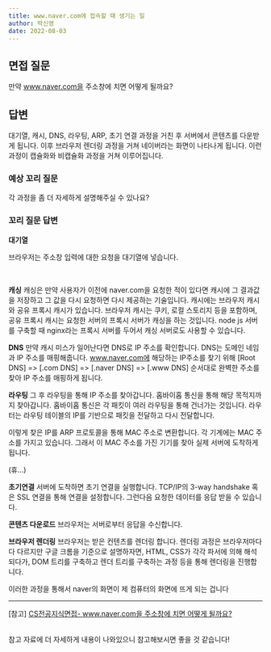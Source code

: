 ```yaml
---
title: www.naver.com에 접속할 때 생기는 일
author: 박신영
date: 2022-08-03
---
```


## 면접 질문

만약 www.naver.com을 주소창에 치면 어떻게 될까요?

## 답변

대기열, 캐시, DNS, 라우팅, ARP, 초기 연결 과정을 거친 후 서버에서 콘텐츠를 다운받게 됩니다. 이후 브라우저 렌더링 과정을 거쳐 네이버라는 화면이 나타나게 됩니다. 이런 과정이 캡슐화와 비캡슐화 과정을 거쳐 이루어집니다.

### 예상 꼬리 질문

각 과정을 좀 더 자세하게 설명해주실 수 있나요?

### 꼬리 질문 답변

**대기열**

브라우저는 주소창 입력에 대한 요청을 대기열에 넣습니다.

<br />

**캐싱**
캐싱은 만약 사용자가 이전에 naver.com을 요청한 적이 있다면 캐시에 그 결과값을 저장하고 그 값을 다시 요청하면 다시 제공하는 기술입니다. 캐시에는 브라우저 캐시와 공유 프록시 캐시가 있습니다. 브라우저 캐시는 쿠키, 로컬 스토리지 등을 포함하며, 공유 프록시 캐시는 요청한 서버의 프록시 서버가 캐싱을 하는 것입니다. node js 서버를 구축할 때 nginx라는 프록시 서버를 두어서 캐싱 서버로도 사용할 수 있습니다.
<br />

**DNS**
만약 캐시 미스가 일어난다면 DNS로 IP 주소를 확인합니다. DNS는 도메인 네임과 IP 주소를 매핑해줍니다.
www.naver.com에 해당하는 IP주소를 찾기 위해 [Root DNS] => [.com DNS] => [.naver DNS] => [.www DNS] 순서대로 완벽한 주소를 찾아 IP 주소를 매핑하게 됩니다.
<br />

**라우팅**
그 후 라우팅을 통해 IP 주소를 찾아갑니다. 홉바이홉 통신을 통해 해당 목적지까지 찾아갑니다. 홉바이홉 통신은 각 패킷이 여러 라우팅을 통해 건너가는 것입니다. 라우터는 라우팅 테이블의 IP를 기반으로 패킷을 전달하고 다시 전달합니다.

이렇게 찾은 IP를 ARP 프로토콜을 통해 MAC 주소로 변환합니다. 각 기계에는 MAC 주소를 가지고 있습니다. 그래서 이 MAC 주소를 가진 기기를 찾아 실제 서버에 도착하게 됩니다.

(휴...)
<br />

**초기연결**
서버에 도착하면 초기 연결을 실행합니다. TCP/IP의 3-way handshake 혹은 SSL 연결을 통해 연결을 설정합니다. 그런다음 요청한 데이터를 응답 받을 수 있습니다.
<br />

**콘텐츠 다운로드**
브라우저는 서버로부터 응답을 수신합니다.
<br />

**브라우저 렌더링**
브라우저는 받은 컨텐츠를 렌더링 합니다. 렌더링 과정은 브라우저마다 다 다르지만 구글 크롬을 기준으로 설명하자면, HTML, CSS가 각각 파서에 의해 해석되다가, DOM 트리를 구축하고 렌더 트리를 구축하는 과정 등을 통해 렌더링을 진행합니다.

이러한 과정을 통해서 naver의 화면이 제 컴퓨터의 화면에 뜨게 되는 겁니다

---

[참고]
[CS전공지식면접- www.naver.com을 주소창에 치면 어떻게 될까요?](https://blog.naver.com/PostView.naver?blogId=jhc9639&logNo=222700552159&redirect=Dlog&widgetTypeCall=true&directAccess=false)

<br />참고 자료에 더 자세하게 내용이 나와있으니 참고해보시면 좋을 것 같습니다!
